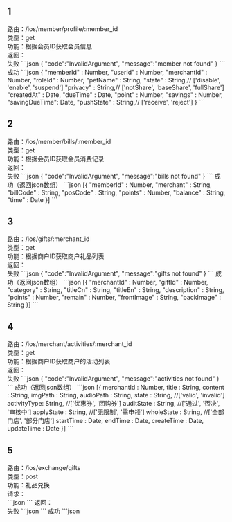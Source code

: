 <h2>1</h2>
路由：/ios/member/profile/:member_id  <br/>
类型：get  <br/>
功能：根据会员ID获取会员信息  <br/>
返回：<br/>
失败
```json
{
  "code":"InvalidArgument",
  "message":"member not found"
}
```
成功
```json
{
  "memberId"     : Number,
  "userId"       : Number,
  "merchantId"   : Number,
  "roleId"       : Number,
  "petName"      : String,
  "state"        : String,// ['disable', 'enable', 'suspend']
  "privacy"      : String,// ['notShare', 'baseShare', 'fullShare']
  "createdAt"    : Date,
  "dueTime"      : Date,
  "point"        : Number,
  "savings"      : Number,
  "savingDueTime": Date,
  "pushState"    : String,// ['receive', 'reject']
}
```
<h2>2</h2>
路由：/ios/member/bills/:member_id  <br/>
类型：get  <br/>
功能：根据会员ID获取会员消费记录  <br/>
返回：  <br/>
失败
```json
{
  "code":"InvalidArgument",
  "message":"bills not found"
}
```
成功（返回json数组）
```json
[{
  "memberId" : Number,
  "merchant" : String,
  "billCode" : String,
  "posCode"  : String,
  "points"   : Number,
  "balance"  : String,
  "time"     : Date
}]
```
<h2>3</h2>
路由：/ios/gifts/:merchant_id  <br/>
类型：get  <br/>
功能：根据商户ID获取商户礼品列表  <br/>
返回：  <br/>
失败
```json
{
  "code":"InvalidArgument",
  "message":"gifts not found"
}
```
成功（返回json数组）
```json
[{
  "merchantId"  : Number,
  "giftId"      : Number,
  "category"    : String,
  "titleCn"     : String,
  "titleEn"     : String,
  "description" : String,
  "points"      : Number,
  "remain"      : Number,
  "frontImage"  : String,
  "backImage"   : String
}]
```
<h2>4</h2>
路由：/ios/merchant/activities/:merchant_id  <br/>
类型：get  <br/>
功能：根据商户ID获取商户的活动列表  <br/>
返回：  <br/>
失败
```json
{
  "code":"InvalidArgument",
  "message":"activities not found"
}
```
成功（返回json数组）
```json
[{
  merchantId  : Number,
  title       : String,
  content     : String,
  imgPath     : String,
  audioPath   : String,
  state       : String, //['valid', 'invalid']
  activityType: String, //['优惠券', '团购券']
  auditState  : String, //['通过', '否决', '审核中']
  applyState  : String, //['无限制', '需申领']
  wholeState  : String, //['全部门店', '部分门店']
  startTime   : Date,
  endTime     : Date,
  createTime  : Date,
  updateTime  : Date
}]
```
<h2>5</h2>
路由：/ios/exchange/gifts  <br/>
类型：post  <br/>
功能：礼品兑换  <br/>
请求：  <br/>
```json
```
返回：  <br/>
失败
```json
```
成功
```json

```

